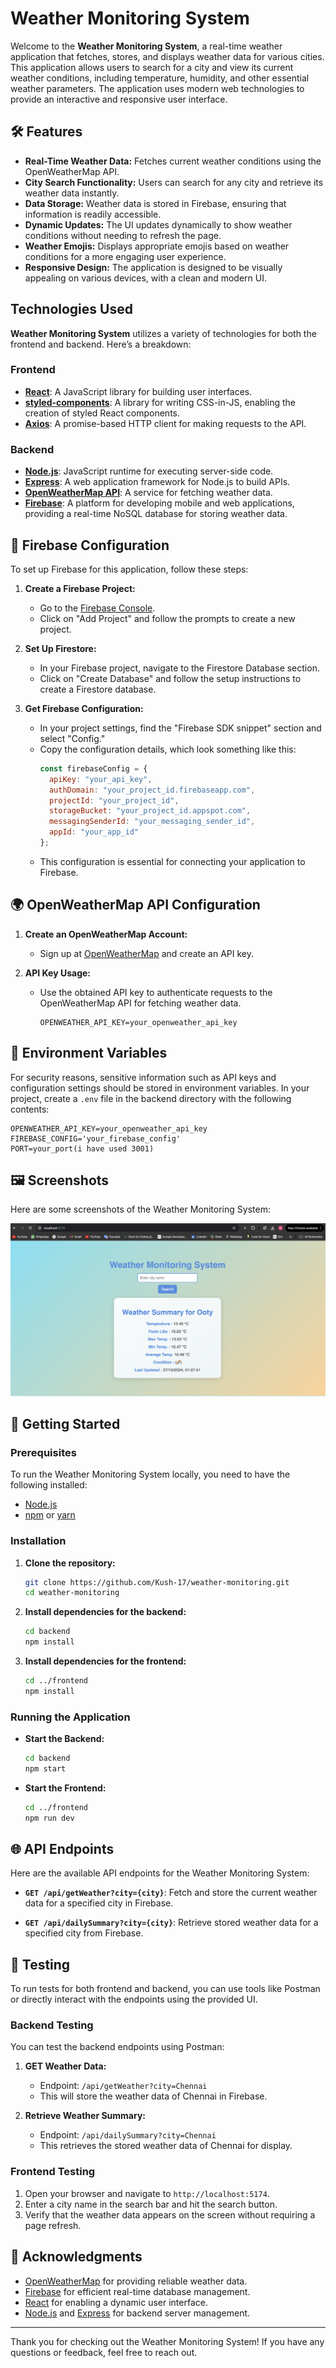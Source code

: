 
# Weather Monitoring System

Welcome to the **Weather Monitoring System**, a real-time weather application that fetches, stores, and displays weather data for various cities. This application allows users to search for a city and view its current weather conditions, including temperature, humidity, and other essential weather parameters. The application uses modern web technologies to provide an interactive and responsive user interface.

## 🛠️ Features

- **Real-Time Weather Data:** Fetches current weather conditions using the OpenWeatherMap API.
- **City Search Functionality:** Users can search for any city and retrieve its weather data instantly.
- **Data Storage:** Weather data is stored in Firebase, ensuring that information is readily accessible.
- **Dynamic Updates:** The UI updates dynamically to show weather conditions without needing to refresh the page.
- **Weather Emojis:** Displays appropriate emojis based on weather conditions for a more engaging user experience.
- **Responsive Design:** The application is designed to be visually appealing on various devices, with a clean and modern UI.

## Technologies Used

**Weather Monitoring System** utilizes a variety of technologies for both the frontend and backend. Here’s a breakdown:

### Frontend

- **[React](https://reactjs.org/)**: A JavaScript library for building user interfaces.
- **[styled-components](https://styled-components.com/)**: A library for writing CSS-in-JS, enabling the creation of styled React components.
- **[Axios](https://axios-http.com/)**: A promise-based HTTP client for making requests to the API.

### Backend

- **[Node.js](https://nodejs.org/)**: JavaScript runtime for executing server-side code.
- **[Express](https://expressjs.com/)**: A web application framework for Node.js to build APIs.
- **[OpenWeatherMap API](https://openweathermap.org/api)**: A service for fetching weather data.
- **[Firebase](https://firebase.google.com/)**: A platform for developing mobile and web applications, providing a real-time NoSQL database for storing weather data.

## 🔧 Firebase Configuration

To set up Firebase for this application, follow these steps:

1. **Create a Firebase Project:**
   - Go to the [Firebase Console](https://console.firebase.google.com/).
   - Click on "Add Project" and follow the prompts to create a new project.

2. **Set Up Firestore:**
   - In your Firebase project, navigate to the Firestore Database section.
   - Click on "Create Database" and follow the setup instructions to create a Firestore database.

3. **Get Firebase Configuration:**
   - In your project settings, find the "Firebase SDK snippet" section and select "Config."
   - Copy the configuration details, which look something like this:
     ```javascript
     const firebaseConfig = {
       apiKey: "your_api_key",
       authDomain: "your_project_id.firebaseapp.com",
       projectId: "your_project_id",
       storageBucket: "your_project_id.appspot.com",
       messagingSenderId: "your_messaging_sender_id",
       appId: "your_app_id"
     };
     ```
   - This configuration is essential for connecting your application to Firebase.

## 🌍 OpenWeatherMap API Configuration

1. **Create an OpenWeatherMap Account:**
   - Sign up at [OpenWeatherMap](https://openweathermap.org/) and create an API key.

2. **API Key Usage:**
   - Use the obtained API key to authenticate requests to the OpenWeatherMap API for fetching weather data.
     ```plaintext
     OPENWEATHER_API_KEY=your_openweather_api_key
     ```

## 🔑 Environment Variables

For security reasons, sensitive information such as API keys and configuration settings should be stored in environment variables. In your project, create a `.env` file in the backend directory with the following contents:

```plaintext
OPENWEATHER_API_KEY=your_openweather_api_key
FIREBASE_CONFIG='your_firebase_config'
PORT=your_port(i have used 3001)
```

## 🖼️ Screenshots

Here are some screenshots of the Weather Monitoring System:

![Weather Monitoring Screenshot 1](./frontend/screenshots/Screenshot.png)


## 🚀 Getting Started

### Prerequisites

To run the Weather Monitoring System locally, you need to have the following installed:

- [Node.js](https://nodejs.org/)
- [npm](https://www.npmjs.com/) or [yarn](https://yarnpkg.com/)

### Installation

1. **Clone the repository:**
   ```bash
   git clone https://github.com/Kush-17/weather-monitoring.git
   cd weather-monitoring
   ```

2. **Install dependencies for the backend:**
   ```bash
   cd backend
   npm install
   ```

3. **Install dependencies for the frontend:**
   ```bash
   cd ../frontend
   npm install
   ```
   

### Running the Application

- **Start the Backend:**
  ```bash
  cd backend
  npm start
  ```

- **Start the Frontend:**
  ```bash
  cd ../frontend
  npm run dev
  ```

## 🌐 API Endpoints

Here are the available API endpoints for the Weather Monitoring System:

- **`GET /api/getWeather?city={city}`**: Fetch and store the current weather data for a specified city in Firebase.

- **`GET /api/dailySummary?city={city}`**: Retrieve stored weather data for a specified city from Firebase.

## 🧪 Testing

To run tests for both frontend and backend, you can use tools like Postman or directly interact with the endpoints using the provided UI.

### Backend Testing

You can test the backend endpoints using Postman:

1. **GET Weather Data:**
   - Endpoint: `/api/getWeather?city=Chennai`
   - This will store the weather data of Chennai in Firebase.

2. **Retrieve Weather Summary:**
   - Endpoint: `/api/dailySummary?city=Chennai`
   - This retrieves the stored weather data of Chennai for display.

### Frontend Testing

1. Open your browser and navigate to `http://localhost:5174`.
2. Enter a city name in the search bar and hit the search button.
3. Verify that the weather data appears on the screen without requiring a page refresh.

## 📜 Acknowledgments

- [OpenWeatherMap](https://openweathermap.org/api) for providing reliable weather data.
- [Firebase](https://firebase.google.com/) for efficient real-time database management.
- [React](https://reactjs.org/) for enabling a dynamic user interface.
- [Node.js](https://nodejs.org/) and [Express](https://expressjs.com/) for backend server management.

---

Thank you for checking out the Weather Monitoring System! If you have any questions or feedback, feel free to reach out.
